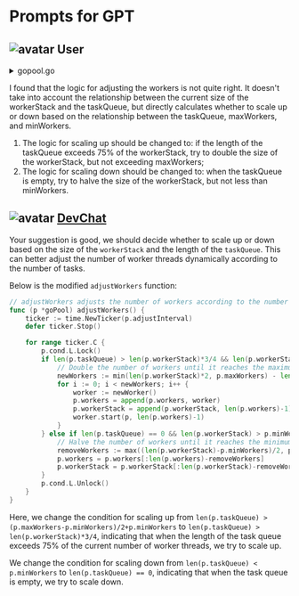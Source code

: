 # Prompts for GPT

## ![avatar](../../assets/icons/avatar_spaceman.png) **User**

<details>
<summary>gopool.go</summary>
// adjustWorkers adjusts the number of workers according to the number of tasks in the queue.
func (p *goPool) adjustWorkers() {
    ticker := time.NewTicker(p.adjustInterval)
    defer ticker.Stop()

    for range ticker.C {
        p.cond.L.Lock()
        if len(p.taskQueue) > (p.maxWorkers-p.minWorkers)/2+p.minWorkers && len(p.workerStack) < p.maxWorkers {
            // Double the number of workers until it reaches the maximum
            newWorkers := min(len(p.workerStack)*2, p.maxWorkers) - len(p.workerStack)
            for i := 0; i < newWorkers; i++ {
                worker := newWorker()
                p.workers = append(p.workers, worker)
                p.workerStack = append(p.workerStack, len(p.workers)-1)
                worker.start(p, len(p.workers)-1)
            }
        } else if len(p.taskQueue) < p.minWorkers && len(p.workerStack) > p.minWorkers {
            // Halve the number of workers until it reaches the minimum
            removeWorkers := max((len(p.workerStack)-p.minWorkers)/2, p.minWorkers)
            p.workers = p.workers[:len(p.workers)-removeWorkers]
            p.workerStack = p.workerStack[:len(p.workerStack)-removeWorkers]
        }
        p.cond.L.Unlock()
    }
}
</details>

I found that the logic for adjusting the workers is not quite right. It doesn't take into account the relationship between the current size of the workerStack and the taskQueue, but directly calculates whether to scale up or down based on the relationship between the taskQueue, maxWorkers, and minWorkers.
1. The logic for scaling up should be changed to: if the length of the taskQueue exceeds 75% of the workerStack, try to double the size of the workerStack, but not exceeding maxWorkers;
2. The logic for scaling down should be changed to: when the taskQueue is empty, try to halve the size of the workerStack, but not less than minWorkers.

## ![avatar](../../assets/icons/avatar_devchat.svg) **[DevChat](https://marketplace.visualstudio.com/items?itemName=merico.devchat)**

Your suggestion is good, we should decide whether to scale up or down based on the size of the `workerStack` and the length of the `taskQueue`. This can better adjust the number of worker threads dynamically according to the number of tasks.

Below is the modified `adjustWorkers` function:

```go path=./gopool.go
// adjustWorkers adjusts the number of workers according to the number of tasks in the queue.
func (p *goPool) adjustWorkers() {
    ticker := time.NewTicker(p.adjustInterval)
    defer ticker.Stop()

    for range ticker.C {
        p.cond.L.Lock()
        if len(p.taskQueue) > len(p.workerStack)*3/4 && len(p.workerStack) < p.maxWorkers {
            // Double the number of workers until it reaches the maximum
            newWorkers := min(len(p.workerStack)*2, p.maxWorkers) - len(p.workerStack)
            for i := 0; i < newWorkers; i++ {
                worker := newWorker()
                p.workers = append(p.workers, worker)
                p.workerStack = append(p.workerStack, len(p.workers)-1)
                worker.start(p, len(p.workers)-1)
            }
        } else if len(p.taskQueue) == 0 && len(p.workerStack) > p.minWorkers {
            // Halve the number of workers until it reaches the minimum
            removeWorkers := max((len(p.workerStack)-p.minWorkers)/2, p.minWorkers)
            p.workers = p.workers[:len(p.workers)-removeWorkers]
            p.workerStack = p.workerStack[:len(p.workerStack)-removeWorkers]
        }
        p.cond.L.Unlock()
    }
}
```

Here, we change the condition for scaling up from `len(p.taskQueue) > (p.maxWorkers-p.minWorkers)/2+p.minWorkers` to `len(p.taskQueue) > len(p.workerStack)*3/4`, indicating that when the length of the task queue exceeds 75% of the current number of worker threads, we try to scale up.

We change the condition for scaling down from `len(p.taskQueue) < p.minWorkers` to `len(p.taskQueue) == 0`, indicating that when the task queue is empty, we try to scale down.
